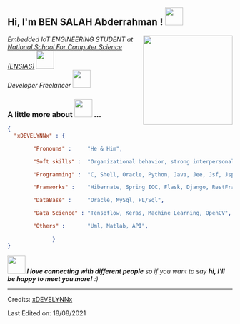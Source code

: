 <h2> Hi, I'm BEN SALAH Abderrahman ! 
  <img src="https://media.giphy.com/media/gKTrvcXJMCpYn80V6R/giphy.gif?cid=ecf05e47duxj6qnzirr77aoyjgiisy7t2norghr5t669jx9d&rid=giphy.gif&ct=s" width="40">
</h2>
<img align='right' src="https://media.giphy.com/media/S8ZHY5Y9ULhSAGPg50/source.gif" width="200">
<p><em>Embedded IoT ENGINEERING STUDENT at <a href="http://ensias.um5.ac.ma/">National School For Computer Science (ENSIAS)</a>
<img class="align-bottom" src="https://media.giphy.com/media/xlCMfgDZjnA589CzCB/giphy.gif?cid=ecf05e47pkkfz1xant62wjdsh9jf81840fok3m1zz5dnyo0u&rid=giphy.gif&ct=s" width="40"></br>Developer Freelancer 
<img src="https://media.giphy.com/media/WUlplcMpOCEmTGBtBW/giphy.gif" width="40"> 
</em></p>

###  A little more about <img class="align-bottom" src="https://media.giphy.com/media/fTsZNbPQxJWtor2LXE/giphy.gif?cid=ecf05e47c0leegww5b2a8psprbt1hs5a9ac3lph17imouaaw&rid=giphy.gif&ct=ts" width="40"> ...  

```Json
{
  "xDEVELYNNx" : {

        "Pronouns" :     "He & Him",

        "Soft skills" :  "Organizational behavior, strong interpersonal skills, challenging, innovative",

        "Programming" :  "C, Shell, Oracle, Python, Java, Jee, Jsf, Jsp, Swing, Primefaces, Php",

        "Framworks" :    "Hibernate, Spring IOC, Flask, Django, RestFramework API Django, Bootstrap",

        "DataBase" :     "Oracle, MySql, PL/Sql",

        "Data Science" : "Tensoflow, Keras, Machine Learning, OpenCV",

        "Others" :       "Uml, Matlab, API",
        
              } 
}
```

<img src="https://media.giphy.com/media/LnQjpWaON8nhr21vNW/giphy.gif" width="40"><em><b> I love connecting with different people</b> so if you want to say <b>hi, I'll be happy to meet you more!</b> :)</em>

-----
Credits: [xDEVELYNNx](https://github.com/xDEVELYNNx)

Last Edited on: 18/08/2021
